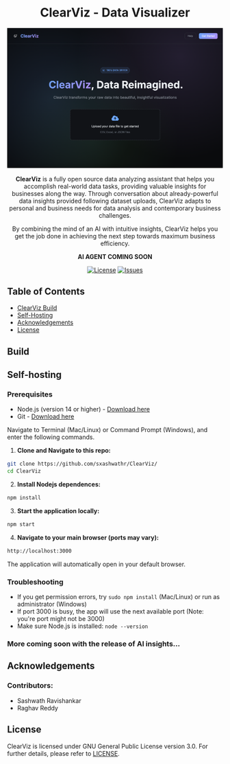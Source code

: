 <div align="center">

# ClearViz - Data Visualizer

![banner Screenshot](frontend/banner.png)

**ClearViz** is a fully open source data analyzing assistant that helps you accomplish real-world data tasks, providing valuable insights for businesses along the way. Through conversation about already-powerful data insights provided following dataset uploads, ClearViz adapts to personal and business needs for data analysis and contemporary business challenges. 

By combining the mind of an AI with intuitive insights, ClearViz helps you get the job done in achieving the next step towards maximum business efficiency. 

**AI AGENT COMING SOON**

[![License](https://img.shields.io/badge/License-GPL--3.0-blue)](./license)
[![Issues](https://img.shields.io/github/issues/sxashwathr/ClearViz)](https://github.com/sxashwathr/ClearViz/labels/bug)

</div>

## Table of Contents

- [ClearViz Build](#build)
- [Self-Hosting](#self-hosting)
- [Acknowledgements](#acknowledgements)
- [License](#license)

## Build

## Self-hosting

### Prerequisites
- Node.js (version 14 or higher) - [Download here](https://nodejs.org/)
- Git - [Download here](https://git-scm.com/)

Navigate to Terminal (Mac/Linux) or Command Prompt (Windows), and enter the following commands.

1. **Clone and Navigate to this repo:**
```bash
git clone https://github.com/sxashwathr/ClearViz/
cd ClearViz
```
2. **Install Nodejs dependences:**
```bash
npm install
```
3. **Start the application locally:**
```bash
npm start

```
4. **Navigate to your main browser (ports may vary):**
```bash
http://localhost:3000
```
The application will automatically open in your default browser.

### Troubleshooting
- If you get permission errors, try `sudo npm install` (Mac/Linux) or run as administrator (Windows)
- If port 3000 is busy, the app will use the next available port (Note: you're port might not be 3000)
- Make sure Node.js is installed: `node --version`

### More coming soon with the release of AI insights...

## Acknowledgements

### Contributors:
- Sashwath Ravishankar
- Raghav Reddy

## License

ClearViz is licensed under GNU General Public License version 3.0. For further details, please refer to [LICENSE](./LICENSE). 
